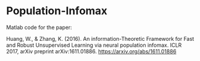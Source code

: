 # Population-Infomax

Matlab code for the paper:

Huang, W., & Zhang, K. (2016). An information-Theoretic Framework for Fast and Robust Unsupervised Learning via neural population infomax. ICLR 2017, arXiv preprint arXiv:1611.01886. https://arxiv.org/abs/1611.01886
